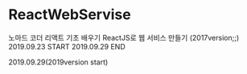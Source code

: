 # ReactWebServise
노마드 코더 리액트 기초 배우기 ReactJS로 웹 서비스 만들기 (2017version;;)
2019.09.23 START
2019.09.29 END

2019.09.29(2019version start)
